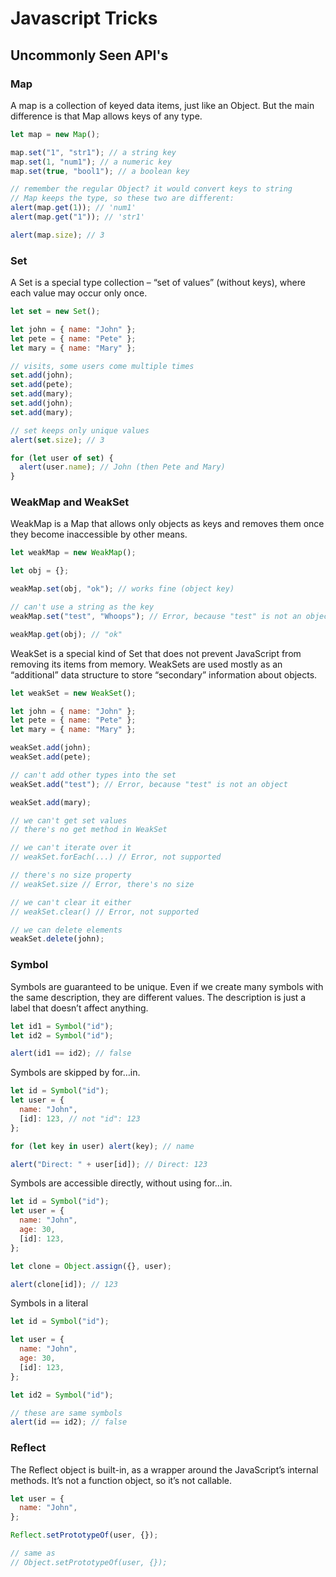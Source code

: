 # Javascript Tricks

## Uncommonly Seen API's

### Map

A map is a collection of keyed data items, just like an Object. But the main difference is that Map allows keys of any type.

```js
let map = new Map();

map.set("1", "str1"); // a string key
map.set(1, "num1"); // a numeric key
map.set(true, "bool1"); // a boolean key

// remember the regular Object? it would convert keys to string
// Map keeps the type, so these two are different:
alert(map.get(1)); // 'num1'
alert(map.get("1")); // 'str1'

alert(map.size); // 3
```

### Set

A Set is a special type collection – “set of values” (without keys), where each value may occur only once.

```js
let set = new Set();

let john = { name: "John" };
let pete = { name: "Pete" };
let mary = { name: "Mary" };

// visits, some users come multiple times
set.add(john);
set.add(pete);
set.add(mary);
set.add(john);
set.add(mary);

// set keeps only unique values
alert(set.size); // 3

for (let user of set) {
  alert(user.name); // John (then Pete and Mary)
}
```

### WeakMap and WeakSet

WeakMap is a Map that allows only objects as keys and removes them once they become inaccessible by other means.

```js
let weakMap = new WeakMap();

let obj = {};

weakMap.set(obj, "ok"); // works fine (object key)

// can't use a string as the key
weakMap.set("test", "Whoops"); // Error, because "test" is not an object

weakMap.get(obj); // "ok"
```

WeakSet is a special kind of Set that does not prevent JavaScript from removing its items from memory. WeakSets are used mostly as an “additional” data structure to store “secondary” information about objects.

```js
let weakSet = new WeakSet();

let john = { name: "John" };
let pete = { name: "Pete" };
let mary = { name: "Mary" };

weakSet.add(john);
weakSet.add(pete);

// can't add other types into the set
weakSet.add("test"); // Error, because "test" is not an object

weakSet.add(mary);

// we can't get set values
// there's no get method in WeakSet

// we can't iterate over it
// weakSet.forEach(...) // Error, not supported

// there's no size property
// weakSet.size // Error, there's no size

// we can't clear it either
// weakSet.clear() // Error, not supported

// we can delete elements
weakSet.delete(john);
```

### Symbol

Symbols are guaranteed to be unique. Even if we create many symbols with the same description, they are different values. The description is just a label that doesn’t affect anything.

```js
let id1 = Symbol("id");
let id2 = Symbol("id");

alert(id1 == id2); // false
```

Symbols are skipped by for…in.

```js
let id = Symbol("id");
let user = {
  name: "John",
  [id]: 123, // not "id": 123
};

for (let key in user) alert(key); // name

alert("Direct: " + user[id]); // Direct: 123
```

Symbols are accessible directly, without using for…in.

```js
let id = Symbol("id");
let user = {
  name: "John",
  age: 30,
  [id]: 123,
};

let clone = Object.assign({}, user);

alert(clone[id]); // 123
```

Symbols in a literal

```js
let id = Symbol("id");

let user = {
  name: "John",
  age: 30,
  [id]: 123,
};

let id2 = Symbol("id");

// these are same symbols
alert(id == id2); // false
```

### Reflect

The Reflect object is built-in, as a wrapper around the JavaScript’s internal methods. It’s not a function object, so it’s not callable.

```js
let user = {
  name: "John",
};

Reflect.setPrototypeOf(user, {});

// same as
// Object.setPrototypeOf(user, {});
```